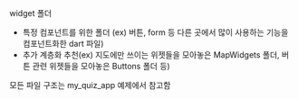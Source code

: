 widget 폴더
- 특정 컴포넌트를 위한 폴더 (ex) 버튼, form 등 다른 곳에서 많이 사용하는 기능을 컴포넌트화한 dart 파일)
- 추가 계층화 추천(ex) 지도에만 쓰이는 위젯들을 모아놓은 MapWidgets 폴더, 버튼 관련 위젯들을 모아놓은 Buttons 폴더 등)

모든 파일 구조는 my_quiz_app 예제에서 참고함